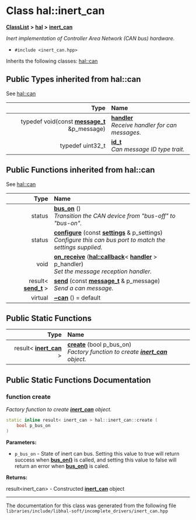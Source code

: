 

# Class hal::inert\_can



[**ClassList**](annotated.md) **>** [**hal**](namespacehal.md) **>** [**inert\_can**](classhal_1_1inert__can.md)



_Inert implementation of Controller Area Network (CAN bus) hardware._ 

* `#include <inert_can.hpp>`



Inherits the following classes: [hal::can](classhal_1_1can.md)
















## Public Types inherited from hal::can

See [hal::can](classhal_1_1can.md)

| Type | Name |
| ---: | :--- |
| typedef void(const [**message\_t**](structhal_1_1can_1_1message__t.md) &p\_message) | [**handler**](#typedef-handler)  <br>_Receive handler for can messages._  |
| typedef uint32\_t | [**id\_t**](#typedef-id_t)  <br>_Can message ID type trait._  |








































## Public Functions inherited from hal::can

See [hal::can](classhal_1_1can.md)

| Type | Name |
| ---: | :--- |
|  status | [**bus\_on**](#function-bus_on) () <br>_Transition the CAN device from "bus-off" to "bus-on"._  |
|  status | [**configure**](#function-configure) (const [**settings**](structhal_1_1can_1_1settings.md) & p\_settings) <br>_Configure this can bus port to match the settings supplied._  |
|  void | [**on\_receive**](#function-on_receive) ([**hal::callback**](namespacehal.md#typedef-callback)&lt; [**handler**](classhal_1_1can.md#typedef-handler) &gt; p\_handler) <br>_Set the message reception handler._  |
|  result&lt; [**send\_t**](structhal_1_1can_1_1send__t.md) &gt; | [**send**](#function-send) (const [**message\_t**](structhal_1_1can_1_1message__t.md) & p\_message) <br>_Send a can message._  |
| virtual  | [**~can**](#function-can) () = default<br> |


## Public Static Functions

| Type | Name |
| ---: | :--- |
|  result&lt; [**inert\_can**](classhal_1_1inert__can.md) &gt; | [**create**](#function-create) (bool p\_bus\_on) <br>_Factory function to create_ [_**inert\_can**_](classhal_1_1inert__can.md) _object._ |




















































## Public Static Functions Documentation




### function create 

_Factory function to create_ [_**inert\_can**_](classhal_1_1inert__can.md) _object._
```C++
static inline result< inert_can > hal::inert_can::create (
    bool p_bus_on
) 
```





**Parameters:**


* `p_bus_on` - State of inert can bus. Setting this value to true will return success when [**bus\_on()**](classhal_1_1can.md#function-bus_on) is called, and setting this value to false will return an error when [**bus\_on()**](classhal_1_1can.md#function-bus_on) is caled. 



**Returns:**

result&lt;inert\_can&gt; - Constructed [**inert\_can**](classhal_1_1inert__can.md) object 





        

------------------------------
The documentation for this class was generated from the following file `libraries/include/libhal-soft/incomplete_drivers/inert_can.hpp`

